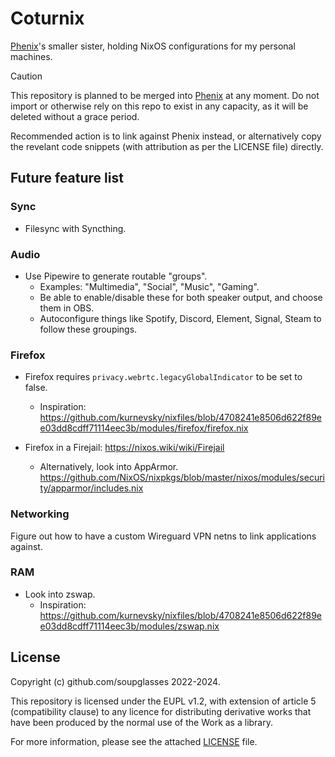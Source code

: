 # Coturnix

[Phenix](https://github.com/soupglasses/phenix)'s smaller sister, holding NixOS configurations for my personal machines.

> [!CAUTION]
> This repository is planned to be merged into [Phenix](https://github.com/soupglasses/phenix) at any moment. Do not import or otherwise rely on this repo to exist in any capacity, as it will be deleted without a grace period.
>
> Recommended action is to link against Phenix instead, or alternatively copy the revelant code snippets (with attribution as per the LICENSE file) directly.

## Future feature list

### Sync

- Filesync with Syncthing.

### Audio

- Use Pipewire to generate routable "groups".
  - Examples: "Multimedia", "Social", "Music", "Gaming".
  - Be able to enable/disable these for both speaker output, and choose them in OBS.
  - Autoconfigure things like Spotify, Discord, Element, Signal, Steam to follow these groupings.

### Firefox

- Firefox requires `privacy.webrtc.legacyGlobalIndicator` to be set to false.
  - Inspiration: <https://github.com/kurnevsky/nixfiles/blob/4708241e8506d622f89ee03dd8cdff71114eec3b/modules/firefox/firefox.nix>

- Firefox in a Firejail: <https://nixos.wiki/wiki/Firejail>
  - Alternatively, look into AppArmor. <https://github.com/NixOS/nixpkgs/blob/master/nixos/modules/security/apparmor/includes.nix>

### Networking

Figure out how to have a custom Wireguard VPN netns to link applications against.

### RAM

- Look into zswap.
  - Inspiration: <https://github.com/kurnevsky/nixfiles/blob/4708241e8506d622f89ee03dd8cdff71114eec3b/modules/zswap.nix>

## License

Copyright (c) github.com/soupglasses 2022-2024.

This repository is licensed under the EUPL v1.2, with extension of article 5 (compatibility clause) to any licence for distributing derivative works that have been produced by the normal use of the Work as a library.

For more information, please see the attached [LICENSE](./LICENSE) file.
